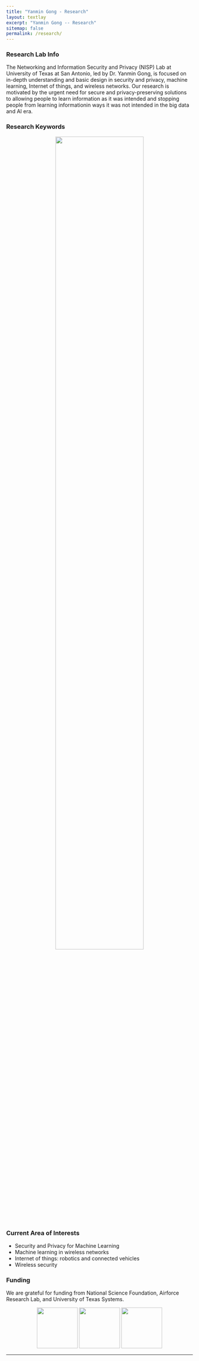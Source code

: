 ```yaml
---
title: "Yanmin Gong - Research"
layout: textlay
excerpt: "Yanmin Gong -- Research"
sitemap: false
permalink: /research/
---
```


### Research Lab Info
The Networking and Information Security and Privacy (NISP) Lab at University of Texas at San Antonio, led by Dr. Yanmin Gong, is focused on in-depth understanding and basic design in security and privacy, machine learning, Internet of things, and wireless networks. Our research is motivated by the urgent need for secure and privacy-preserving solutions to allowing people to learn information as it was intended and stopping people from learning informationin ways it was not intended in the big data and AI era. 
 

### Research Keywords
<figure>
<center><img src="{{ site.url }}{{ site.baseurl }}/images/respic/research_key.jpg" width="75%"></center>
</figure>

<!-- ![center-aligned-image]({{ site.url }}{{ site.baseurl }}/images/respic/research_key.jpg){: .align-center} -->

### Current Area of Interests
- Security and Privacy for Machine Learning
- Machine learning in wireless networks
- Internet of things: robotics and connected vehicles
- Wireless security

### Funding
We are grateful for funding from National Science Foundation, Airforce Research Lab, and University of Texas Systems.
<!-- - ``CAREER: Ubiquitous and Time-Critical Federated Learning with Cooperative Mobile Edge Networking'', National Science Foundation, $\$509,014$, 09/01/2021 - 08/31/2026, PI. -->
<!-- - RAPID: Collaborative: Location Privacy Preserving COVID-19 Symptom Map Construction via Mobile Crowdsourcing for Proactive Constrained Resource Allocation, National Science Foundation, $\$100,000$, 10/01/2019 - 09/30/2021, Co-PI.-->
<!-- - REU: CRII: NeTS: Embracing Dynamic Spectrum Sharing without Privacy Concerns, National Science Foundation, $16,000, 10/01/2020 - 09/30/2021, PI. -->
<!-- - CRII: NeTS: Embracing Dynamic Spectrum Sharing without Privacy Concerns, National Science Foundation, $175,000, 10/01/2019 - 09/30/2021, PI. -->
<!-- - Extension Grant: Association of Cyber and Visual IDs of Drones with Backscatter Tags, Air Force Research Laboratory, $10,000, 10/01/2019 - 01/01/2020, PI. -->
<!-- - Secure Wireless Communication against Spoofing Attacks in UAV Systems, Air Force Research Laboratory, $17,040, 05/15/2019 - 07/15/2019, PI. -->
<!-- - UT System Rising STARs Support, $300,000, 10/01/2019 - 10/01/2021. -->
<center><figure class="fourth">
  <img src="{{ site.url }}{{ site.baseurl }}/images/logopic/Logo_NSF.png" style="width: 110px">
  <img src="{{ site.url }}{{ site.baseurl }}/images/logopic/Logo_AFRL.png" style="width: 110px">
  <img src="{{ site.url }}{{ site.baseurl }}/images/logopic/Logo_UTS.jpg" style="width: 110px">
</figure></center>
<hr>
